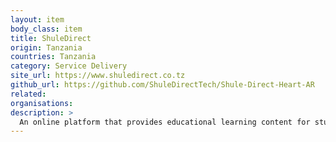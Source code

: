 ```yaml
---
layout: item
body_class: item
title: ShuleDirect
origin: Tanzania
countries: Tanzania
category: Service Delivery
site_url: https://www.shuledirect.co.tz
github_url: https://github.com/ShuleDirectTech/Shule-Direct-Heart-AR
related: 
organisations: 
description: >
  An online platform that provides educational learning content for students and teachers in secondary schools.
---
```

